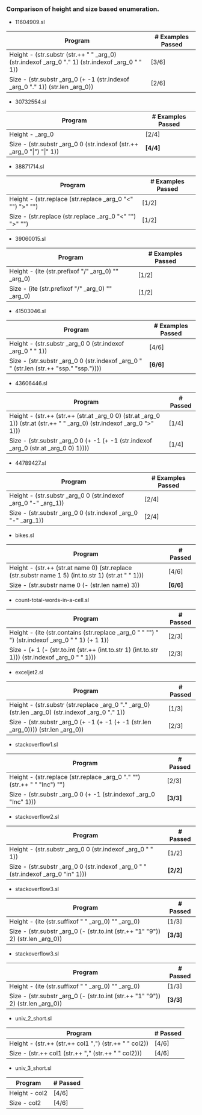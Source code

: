 ### Comparison of height and size based enumeration.

* 11604909.sl 

|  Program                                                                                        | # Examples Passed |
|-------------------------------------------------------------------------------------------------|-------------------|
| Height - (str.substr (str.++ " " _arg_0) (str.indexof _arg_0 "." 1) (str.indexof _arg_0 " " 1)) | [3/6]             |
| Size  -  (str.substr _arg_0 (+ -1 (str.indexof _arg_0 "." 1)) (str.len _arg_0))                 | [2/6]             |

* 30732554.sl

|  Program                                                                                        | # Examples Passed |
|-------------------------------------------------------------------------------------------------|-------------------|
| Height - _arg_0                                                                                 | [2/4]             |
| Size  -  (str.substr _arg_0 0 (str.indexof (str.++ _arg_0  "\|") "\|" 1))                       | **[4/4]**         |

* 38871714.sl

|  Program                                                                                        | # Examples Passed |
|-------------------------------------------------------------------------------------------------|-------------------|
| Height - (str.replace (str.replace _arg_0 "<" "") ">" "")                                       | [1/2]             |
| Size  -  (str.replace (str.replace _arg_0 "<" "") ">" "")                                       | [1/2]             |

* 39060015.sl 

|  Program                                                                                        | # Examples Passed |
|-------------------------------------------------------------------------------------------------|-------------------|
| Height - (ite (str.prefixof "/" _arg_0) "" _arg_0)                                              | [1/2]             |
| Size  -  (ite (str.prefixof "/" _arg_0) "" _arg_0)                                              | [1/2]             |

* 41503046.sl

|  Program                                                                                        | # Examples Passed |
|-------------------------------------------------------------------------------------------------|-------------------|
| Height - (str.substr _arg_0 0 (str.indexof _arg_0 " " 1))                                       | [4/6]             |                         
| Size  -  (str.substr _arg_0 0 (str.indexof _arg_0 " " (str.len (str.++ "ssp." "ssp."))))        | **[6/6]**         |                                              

* 43606446.sl

|  Program                                                                                                              | # Passed |
|-----------------------------------------------------------------------------------------------------------------------|----------|
| Height - (str.++ (str.++ (str.at _arg_0 0) (str.at _arg_0 1)) (str.at (str.++ " " _arg_0) (str.indexof _arg_0 ">" 1)))| [1/4]    |                         
| Size  -  (str.substr _arg_0 0 (+ -1 (+ -1 (str.indexof _arg_0 (str.at _arg_0 0) 1))))                                 | [1/4]    |     

* 44789427.sl

|  Program                                                                                        | # Examples Passed |
|-------------------------------------------------------------------------------------------------|-------------------|
| Height - (str.substr _arg_0 0 (str.indexof _arg_0 "-" _arg_1))                                  | [2/4]             |                         
| Size  -  (str.substr _arg_0 0 (str.indexof _arg_0 "-" _arg_1))                                  | [2/4]             | 

* bikes.sl

|  Program                                                                                            | # Passed |
|-----------------------------------------------------------------------------------------------------|----------|
| Height - (str.++ (str.at name 0) (str.replace (str.substr name 1 5) (int.to.str 1) (str.at " " 1))) | [4/6]    |                         
| Size  -  (str.substr name 0 (- (str.len name) 3))                                                   | **[6/6]**| 

* count-total-words-in-a-cell.sl

|  Program                                                                                            | # Passed |
|-----------------------------------------------------------------------------------------------------|----------|
| Height - (ite (str.contains (str.replace _arg_0 " " "") " ") (str.indexof _arg_0 " " 1) (+ 1 1))    | [2/3]    |                         
| Size  -  (+ 1 (- (str.to.int (str.++ (int.to.str 1) (int.to.str 1))) (str.indexof _arg_0 " " 1)))   | [2/3]    |                                       

* exceljet2.sl

|  Program                                                                                            | # Passed |
|-----------------------------------------------------------------------------------------------------|----------|
| Height - (str.substr (str.replace _arg_0 "." _arg_0) (str.len _arg_0) (str.indexof _arg_0 "." 1))   | [1/3]    |                         
| Size  -  (str.substr _arg_0 (+ -1 (+ -1 (+ -1 (str.len _arg_0)))) (str.len _arg_0))                 | [2/3]    |                                            

* stackoverflow1.sl

|  Program                                                                                            | # Passed |
|-----------------------------------------------------------------------------------------------------|----------|
| Height - (str.replace (str.replace _arg_0 "." "") (str.++ " " "Inc") "")                            | [2/3]    |                         
| Size  -  (str.substr _arg_0 0 (+ -1 (str.indexof _arg_0 "Inc" 1)))                                  | **[3/3]**|    

* stackoverflow2.sl

|  Program                                                                                            | # Passed |
|-----------------------------------------------------------------------------------------------------|----------|
| Height - (str.substr _arg_0 0 (str.indexof _arg_0 " " 1))                                           | [1/2]    |                         
| Size  -  (str.substr _arg_0 0 (str.indexof _arg_0 " " (str.indexof _arg_0 "in" 1)))                 | **[2/2]**| 

* stackoverflow3.sl

|  Program                                                                                            | # Passed |
|-----------------------------------------------------------------------------------------------------|----------|
| Height - (ite (str.suffixof " " _arg_0) "" _arg_0)                                                  | [1/3]    |                         
| Size  -  (str.substr _arg_0 (- (str.to.int (str.++ "1" "9")) 2) (str.len _arg_0))                   | **[3/3]**| 

* stackoverflow3.sl

|  Program                                                                                            | # Passed |
|-----------------------------------------------------------------------------------------------------|----------|
| Height - (ite (str.suffixof " " _arg_0) "" _arg_0)                                                  | [1/3]    |                         
| Size  -  (str.substr _arg_0 (- (str.to.int (str.++ "1" "9")) 2) (str.len _arg_0))                   | **[3/3]**|


* univ_2_short.sl

|  Program                                                                                            | # Passed |
|-----------------------------------------------------------------------------------------------------|----------|
| Height - (str.++ (str.++ col1 ",") (str.++ " " col2))                                               | [4/6]    |                         
| Size  -  (str.++ col1 (str.++ "," (str.++ " " col2)))                                               | [4/6]    |
 

* univ_3_short.sl

|  Program                                                                                            | # Passed |
|-----------------------------------------------------------------------------------------------------|----------|
| Height - col2                                                                                       | [4/6]    |                         
| Size  -  col2                                                                                       | [4/6]    |
